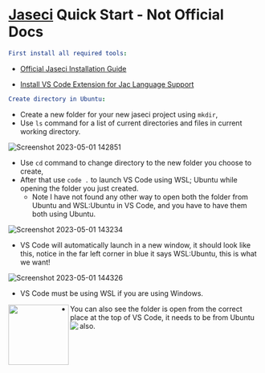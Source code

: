 # [Jaseci](https://www.jaseci.org/) Quick Start - Not Official Docs

```yml 
First install all required tools:
```

- [Official Jaseci Installation Guide](https://docs.jaseci.org/docs/docs/getting_started/installation)

- [Install VS Code Extension for Jac Language Support](https://docs.jaseci.org/docs/docs/getting_started/setting_up_code_editor)

```yml
Create directory in Ubuntu:
```

- Create a new folder for your new jaseci project using `mkdir`,
- Use `ls` command for a list of current directories and files in current working directory.

![Screenshot 2023-05-01 142851](https://user-images.githubusercontent.com/104662990/235525417-15402677-fdf5-4fbf-bf38-a2259f5becdc.png)

- Use `cd` command to change directory to the new folder you choose to create,
- After that use `code .` to launch VS Code using WSL; Ubuntu while opening the folder you just created.
  - Note I have not found any other way to open both the folder from Ubuntu and WSL:Ubuntu in VS Code, and you have to have them both using Ubuntu. 

![Screenshot 2023-05-01 143234](https://user-images.githubusercontent.com/104662990/235526027-2d33d4b0-c467-4ae3-9420-c8af5cfedc67.png)

- VS Code will automatically launch in a new window, it should look like this, notice in the far left corner in blue it says WSL:Ubuntu, this is what we want!

![Screenshot 2023-05-01 144326](https://user-images.githubusercontent.com/104662990/235527859-18ddfb0d-e770-4bd1-91cf-af200248fdf2.png)

- VS Code must be using WSL if you are using Windows. 
<img align="left" width="120" height="120" src="https://user-images.githubusercontent.com/104662990/235528272-20427d49-1adf-4463-8aba-fbbf534844eb.png"/>

- You can also see the folder is open from the correct place at the top of VS Code, it needs to be from Ubuntu also.
<img align="left" src="https://user-images.githubusercontent.com/104662990/235528525-ad6657a9-b0c3-4ddc-9d82-4cd0d843ca47.png"></img>
